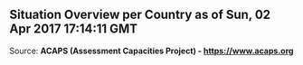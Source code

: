 ## Situation Overview per Country as of Sun, 02 Apr 2017 17:14:11 GMT

Source: **ACAPS (Assessment Capacities Project) - https://www.acaps.org**